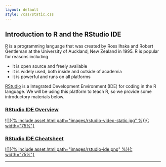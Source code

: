 ```yaml
---
layout: default
style: /css/static.css
---
```


## Introduction to R and the RStudio IDE

[R](https://www.r-project.org/about.html) is a programming language that was created by Ross Ihaka and Robert Gentleman at the University of Auckland, New Zealand in 1995.  R is popular for reasons including 

- it is open source and freely available
- it is widely used, both inside and outside of academia
- it is powerful and runs on all platforms


[RStudio](https://rstudio.com/) is a Integrated Development Environment (IDE) for coding in the R language. 
We will be using this platform to teach R, so we provide some introductory materials below. 

### [RStudio IDE Overview](https://fast.wistia.net/embed/iframe/520zbd3tij?videoFoam=true)

[![]({% include asset.html path="images/rstudio-video-static.jpg" %}){: width="75%"}](https://fast.wistia.net/embed/iframe/520zbd3tij?videoFoam=true) 

### [RStudio IDE Cheatsheet](./assets/images/rstudio-ide.pdf)

[![]({% include asset.html path="images/rstudio-ide.png" %}){: width="75%"}](assets/images/rstudio-ide.pdf) 

---

